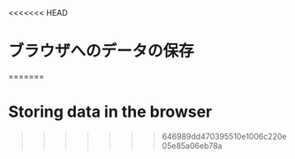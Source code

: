 
<<<<<<< HEAD
# ブラウザへのデータの保存
=======
# Storing data in the browser
>>>>>>> 646989dd470395510e1006c220e05e85a06eb78a

